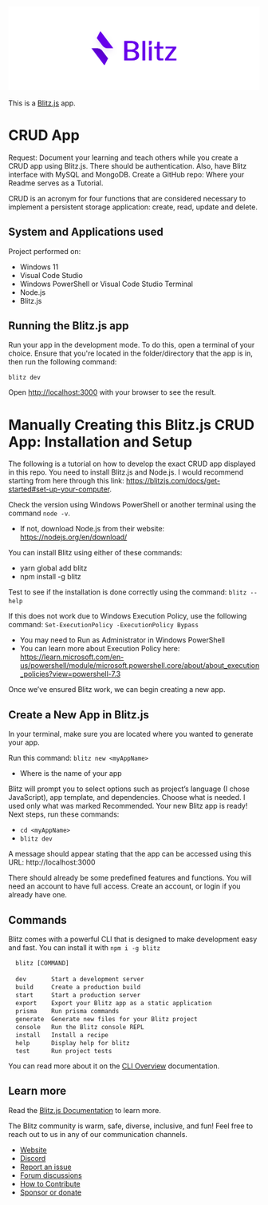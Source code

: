 [![Blitz.js](https://raw.githubusercontent.com/blitz-js/art/master/github-cover-photo.png)](https://blitzjs.com)

This is a [Blitz.js](https://github.com/blitz-js/blitz) app.

# ****CRUD App****

Request: Document your learning and teach others while you create a CRUD app using Blitz.js. There should be authentication. Also, have Blitz interface with MySQL and MongoDB. Create a GitHub repo: Where your Readme serves as a Tutorial.

CRUD is an acronym for four functions that are considered necessary to implement a persistent storage application: create, read, update and delete.

## System and Applications used
Project performed on:

-	Windows 11
-	Visual Code Studio
-	Windows PowerShell or Visual Code Studio Terminal
- Node.js
- Blitz.js

## Running the Blitz.js app

Run your app in the development mode. To do this, open a terminal of your choice. Ensure that you're located in the folder/directory that the app is in, then run the following command:

```
blitz dev
```

Open [http://localhost:3000](http://localhost:3000) with your browser to see the result.

# Manually Creating this Blitz.js CRUD App: Installation and Setup

The following is a tutorial on how to develop the exact CRUD app displayed in this repo. You need to install Blitz.js and Node.js. I would recommend starting from here through this link: https://blitzjs.com/docs/get-started#set-up-your-computer. 

Check the version using Windows PowerShell or another terminal using the command `node -v`. 

- If not, download Node.js from their website: https://nodejs.org/en/download/

You can install Blitz using either of these commands: 

- yarn global add blitz 
- npm install -g blitz

Test to see if the installation is done correctly using the command: `blitz --help`

If this does not work due to Windows Execution Policy, use the following command: `Set-ExecutionPolicy -ExecutionPolicy Bypass`

- You may need to Run as Administrator in Windows PowerShell 
- You can learn more about Execution Policy here: https://learn.microsoft.com/en-us/powershell/module/microsoft.powershell.core/about/about_execution_policies?view=powershell-7.3

Once we’ve ensured Blitz work, we can begin creating a new app.

## Create a New App in Blitz.js

In your terminal, make sure you are located where you wanted to generate your app.  

Run this command: `blitz new <myAppName>`
- Where <myAppName> is the name of your app
  
Blitz will prompt you to select options such as project’s language (I chose JavaScript), app template, and dependencies. Choose what is needed. I used only what was marked Recommended. Your new Blitz app is ready! Next steps, run these commands:
  
- `cd <myAppName>`
- `blitz dev`
  
A message should appear stating that the app can be accessed using this URL: http://localhost:3000

There should already be some predefined features and functions. You will need an account to have full access. Create an account, or login if you already have one.

## Commands

Blitz comes with a powerful CLI that is designed to make development easy and fast. You can install it with `npm i -g blitz`

```
  blitz [COMMAND]

  dev       Start a development server
  build     Create a production build
  start     Start a production server
  export    Export your Blitz app as a static application
  prisma    Run prisma commands
  generate  Generate new files for your Blitz project
  console   Run the Blitz console REPL
  install   Install a recipe
  help      Display help for blitz
  test      Run project tests
```

You can read more about it on the [CLI Overview](https://blitzjs.com/docs/cli-overview) documentation.

## Learn more

Read the [Blitz.js Documentation](https://blitzjs.com/docs/getting-started) to learn more.

The Blitz community is warm, safe, diverse, inclusive, and fun! Feel free to reach out to us in any of our communication channels.

- [Website](https://blitzjs.com)
- [Discord](https://blitzjs.com/discord)
- [Report an issue](https://github.com/blitz-js/blitz/issues/new/choose)
- [Forum discussions](https://github.com/blitz-js/blitz/discussions)
- [How to Contribute](https://blitzjs.com/docs/contributing)
- [Sponsor or donate](https://github.com/blitz-js/blitz#sponsors-and-donations)

